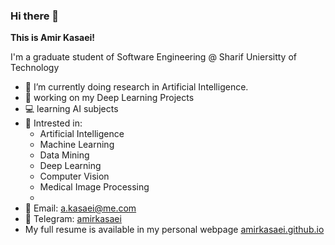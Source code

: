 ### Hi there 👋

**This is Amir Kasaei!**    
    
I'm a graduate student of Software Engineering @ Sharif Uniersitty of Technology   

- 🔎 I’m currently doing research in Artificial Intelligence.
- 🔭 working on my Deep Learning Projects
- 💻 learning AI subjects
- 🌱 Intrested in:
  - Artificial Intelligence
  - Machine Learning
  - Data Mining
  - Deep Learning
  - Computer Vision
  - Medical Image Processing
  - 
- 📧 Email: a.kasaei@me.com
- 💬 Telegram: [amirkasaei](https://telegram.me/amirkasaei)
- My full resume is available in my personal webpage [amirkasaei.github.io](https://amirkasaei.github.io/)

<!--
Here are some ideas to get you started:

- 🔭 I’m currently working on ...
- 🌱 I’m currently learning ...
- 👯 I’m looking to collaborate on ...
- 🤔 I’m looking for help with ...
- 💬 Ask me about ...
- 📫 How to reach me: ...
- 😄 Pronouns: ...
- ⚡ Fun fact: ...
-->

